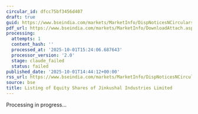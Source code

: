 ```yaml
---
circular_id: dfcc75bf3456d407
draft: true
guid: https://www.bseindia.com/markets/MarketInfo/DispNoticesNCirculars.aspx?Noticeid={DEC3C84D-CCC3-43A6-9D1F-B9AB1BABDEC6}&noticeno=20251001-70&dt=10/01/2025&icount=70&totcount=74&flag=0
pdf_url: https://www.bseindia.com/markets/MarketInfo/DownloadAttach.aspx?id=20251001-70&attachedId=c4bdc80b-8f22-4046-93e7-37f4e42f62dd
processing:
  attempts: 1
  content_hash: ''
  processed_at: '2025-10-01T15:24:06.687643'
  processor_version: '2.0'
  stage: claude_failed
  status: failed
published_date: '2025-10-01T14:44:12+00:00'
rss_url: https://www.bseindia.com/markets/MarketInfo/DispNoticesNCirculars.aspx?Noticeid={DEC3C84D-CCC3-43A6-9D1F-B9AB1BABDEC6}&noticeno=20251001-70&dt=10/01/2025&icount=70&totcount=74&flag=0
source: bse
title: Listing of Equity Shares of Jinkushal Industries Limited
---
```


Processing in progress...